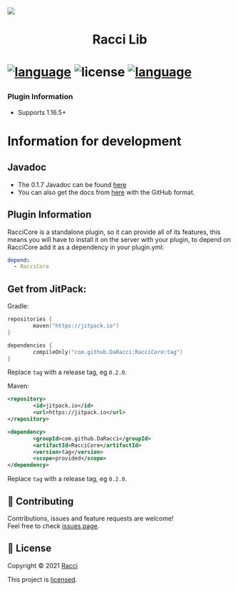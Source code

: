 <img src="https://cdn.discordapp.com/attachments/431545763928211457/853353180271214662/mfthread.png">
<h1 align="center">Racci Lib<h1>
<p>
  <a href="https://jitpack.io/#DaRacci/RacciCore"><img src="https://jitpack.io/v/DaRacci/RacciCore.svg?style=flat-square" alt="language"/></a>
  <img src="https://img.shields.io/github/license/DaRacci/RacciCore?color=blue&style=flat-square"  alt="license"/>
<a href="https://discord.gg/9D986MAfZk"><img src="https://img.shields.io/discord/812625173315584030?label=discord&style=flat-square"  alt="language"/></a>
</p>
 
### Plugin Information
  - Supports 1.16.5+

# Information for development

## Javadoc
* The 0.1.7 Javadoc can be found [here](https://javadoc.jitpack.io/com/github/DaRacci/RacciCore/0.1.7/javadoc)
* You can also get the docs from [here](https://racciCore.sylphmc.com) with the GitHub format. 
  
## Plugin Information
  
RacciCore is a standalone plugin, so it can provide all of its features, this means you will have to install it
on the server with your plugin, to depend on RacciCore add it as a dependency in your plugin.yml:

```yaml
depend:
  - RacciCore
```
  
## Get from JitPack:

Gradle:

```kotlin
repositories {
        maven("https://jitpack.io")
}
```

```kotlin
dependencies {
        compileOnly("com.github.DaRacci:RacciCore:tag")
}
```

Replace `tag` with a release tag, eg `0.2.0`.
  
Maven:

```xml
<repository>
        <id>jitpack.io</id>
        <url>https://jitpack.io</url>
</repository>
```

```xml
<dependency>
        <groupId>com.github.DaRacci</groupId>
        <artifactId>RacciCore</artifactId>
        <version>tag</version>
        <scope>provided</scope>
</dependency>
```
  
Replace `tag` with a release tag, eg `0.2.0`.

## 🤝 Contributing

Contributions, issues and feature requests are welcome!<br />Feel free to check [issues page](https://github.com/DaRacci/RacciCore/issues).

## 📝 License

Copyright © 2021 [Racci](https://github.com/DaRacci)
  
This project is [licensed](https://github.com/DaRacci/RacciCore/blob/master/LICENSE.md).